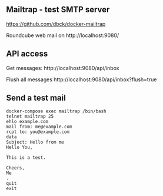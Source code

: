 ## Mailtrap - test SMTP server

https://github.com/dbck/docker-mailtrap

Roundcube web mail on http://localhost:9080/


## API access

Get messages:
http://localhost:9080/api/inbox

Flush all messages
http://localhost:9080/api/inbox?flush=true

## Send a test mail

```
docker-compose exec mailtrap /bin/bash
telnet mailtrap 25
ehlo example.com
mail from: me@example.com
rcpt to: you@example.com
data
Subject: Hello from me
Hello You,

This is a test.

Cheers,
Me
.
quit
exit
```